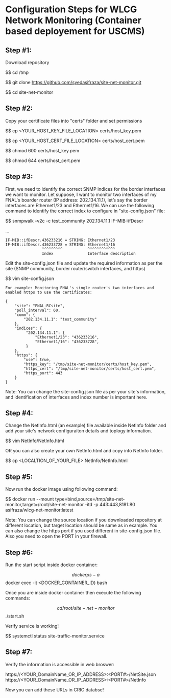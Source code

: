 # Configuration Steps for WLCG Network Monitoring (Container based deployement for USCMS)
## Step #1:
  Download repository

  $$ cd /tmp
  
  $$ git clone https://github.com/syedasifraza/site-net-monitor.git
  
  $$ cd site-net-monitor

## Step #2:
  Copy your certificate files into "certs" folder and set permissions

  $$ cp <YOUR_HOST_KEY_FILE_LOCATION> certs/host_key.pem
  
  $$ cp <YOUR_HOST_CERT_FILE_LOCATION> certs/host_cert.pem

  $$ chmod 600 certs/host_key.pem

  $$ chmod 644 certs/host_cert.pem

## Step #3:
  
  First, we need to identify the correct SNMP indices for the border interfaces we want to monitor. Let suppose, I want to monitor two interfaces of my FNAL's boarder router (IP address: 202.134.11.1), let’s say the border interfaces are Ethernet1/23 and Ethernet1/16.  We can use the following command to identify the correct index to configure in "site-config.json" file:

  $$ snmpwalk -v2c -c test_community 202.134.11.1 IF-MIB::ifDescr

  ...
  
    IF-MIB::ifDescr.436233216 = STRING: Ethernet1/23
    IF-MIB::ifDescr.436233728 = STRING: Ethernet1/16
                    ^^^^^^^^^           ^^^^^^^^^^^^       
                    Index               Interface description


  Edit the site-config.json file and update the required information as per the site (SNMP community, border router/switch interfaces, and https)
  
  $$ vim site-config.json 
  
    For example: Monitoring FNAL's single router's two interfaces and enabled https to use the certificates:
    
    {
        "site": "FNAL-RCsite",
        "poll_interval": 60,
        "comm": {
            "202.134.11.1": "test_community"
        },
        "indices": {
             "202.134.11.1": {
                 "Ethernet1/23": "436233216",
                 "Ethernet1/16": "436233728",
             }
        },
        "https": {
            "use": true,
            "https_key": "/tmp/site-net-monitor/certs/host_key.pem",
            "https_cert": "/tmp/site-net-monitor/certs/host_cert.pem",
            "https_port": 443
        }
    }


   Note: You can change the site-config.json file as per your site's information, and identification of interfaces and index number is important here.
  
## Step #4:
  Change the NetInfo.html (an example) file available inside NetInfo folder and add your site's network configuraiton details and toplogy information. 

  $$ vim NetInfo/NetInfo.html

  OR you can also create your own NetInfo.html and copy into NetInfo folder.

  $$ cp <LOCALTION_OF_YOUR_FILE> NetInfo/NetInfo.html 


## Step #5:
  Now run the docker image using following command:

  $$ docker run --mount type=bind,source=/tmp/site-net-monitor,target=/root/site-net-monitor -itd -p 443:443,8181:80 asifraza/wlcg-net-monitor:latest

  Note:
    You can change the source location if you downloaded repository at different location, but target location should be same as in example.
    You can also change the https port if you used different in site-config.json file. Also you need to open the PORT in your firewall. 
  

## Step #6:
  Run the start script inside docker container:

  $$ docker ps -a
  $$ docker exec -it <DOCKER_CONTAINER_ID) bash

  Once you are inside docker container then execute the following commands:

  $$ cd /root/site-net-monitor
  $$ ./start.sh

  Verify service is working!

  $$ systemctl status site-traffic-monitor.service

## Step #7:
  Verify the information is accessible in web broswer:

  https://<YOUR_DomainName_OR_IP_ADDRESS>:<PORT#>/NetSite.json
  https://<YOUR_DomainName_OR_IP_ADDRESS>:<PORT#>/NetInfo
  


Now you can add these URLs in CRIC databse!


  
